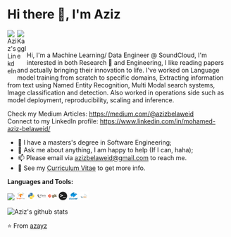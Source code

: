 # Hi there 👋, I'm Aziz

<!--
**azayz/azayz** is a ✨ _special_ ✨ repository because its `README.md` (this file) appears on your GitHub profile.


Here are some ideas to get you started:

- 🔭 I’m currently working on ...
- 🌱 I’m currently learning ...
- 👯 I’m looking to collaborate on ...
- 🤔 I’m looking for help with ...
- 💬 Ask me about ...
- 📫 How to reach me: ...
- 😄 Pronouns: ...
- ⚡ Fun fact: ...
-->

<a href="https://www.linkedin.com/in/mohamed-aziz-belaweid/">
  <img align="left" alt="Aziz's LinkdeIn" width="22px" src="https://cdn.jsdelivr.net/npm/simple-icons@v3/icons/linkedin.svg" />
</a>
<a href="https://www.kaggle.com/aziz69">
  <img align="left" alt="Kaggle" width="22px" src="https://cdn.jsdelivr.net/npm/simple-icons@3.1.0/icons/kaggle.svg" />
</a>

<br />
<br />

Hi, I'm a Machine Learning/ Data Engineer @ SoundCloud, I'm interested in both Research 🚀 and Engineering, I like reading papers and actually bringing their innovation to life. I've worked on Language model training from scratch to specific domains, Extracting information from text using Named Entity Recognition, Multi Modal search systems, Image classification and detection. Also worked in operations side such as model deployment, reproducibility, scaling and inference.   


Check my Medium Articles: https://medium.com/@azizbelaweid
<br />
Connect to my LinkedIn profile: https://www.linkedin.com/in/mohamed-aziz-belaweid/

- 💼 I have a masters's degree in Software Engineering;
- 💬 Ask me about anything, I am happy to help (If I can, haha);
- 📫 Please email via azizbelaweid@gmail.com to reach me.
- 📝 See my [Curriculum Vitae](https://drive.google.com/file/d/1tDHvFQJygvknG7zocrPQXqpYyXqJ_37o/view?usp=drive_link) to get more info.

  


**Languages and Tools:**  

<code><img height="20" src="https://pytorch.org/assets/images/pytorch-logo.png"></code>
<code><img height="20" src="https://raw.githubusercontent.com/github/explore/80688e429a7d4ef2fca1e82350fe8e3517d3494d/topics/tensorflow/tensorflow.png"></code>
<code><img height="20" src="https://raw.githubusercontent.com/github/explore/80688e429a7d4ef2fca1e82350fe8e3517d3494d/topics/python/python.png"></code>
<code><img height="20" src="https://raw.githubusercontent.com/github/explore/80688e429a7d4ef2fca1e82350fe8e3517d3494d/topics/flask/flask.png"></code>
<code><img height="20" src="https://raw.githubusercontent.com/github/explore/80688e429a7d4ef2fca1e82350fe8e3517d3494d/topics/git/git.png"></code>
<code><img height="20" src="https://raw.githubusercontent.com/github/explore/80688e429a7d4ef2fca1e82350fe8e3517d3494d/topics/terminal/terminal.png"></code>
<code><img height="20" src="https://raw.githubusercontent.com/github/explore/80688e429a7d4ef2fca1e82350fe8e3517d3494d/topics/docker/docker.png"></code>
<code><img height="20" src="https://raw.githubusercontent.com/github/explore/80688e429a7d4ef2fca1e82350fe8e3517d3494d/topics/mysql/mysql.png"></code>




![Aziz's github stats](https://github-readme-stats.vercel.app/api?username=azayz&show_icons=true&hide_border=true&theme=dark)

⭐️ From [azayz](https://github.com/azayz)
